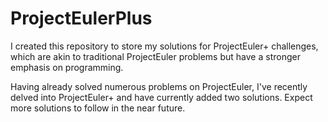 # ProjectEulerPlus
I created this repository to store my solutions for ProjectEuler+ challenges, which are akin to traditional ProjectEuler problems but have a stronger emphasis on programming.

Having already solved numerous problems on ProjectEuler, I've recently delved into ProjectEuler+ and have currently added two solutions. Expect more solutions to follow in the near future.